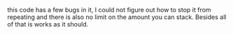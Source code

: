 this code has a few bugs in it, I could not figure out how to stop it from repeating and there is also no limit on the amount you can stack. Besides all of that is works as it should.
